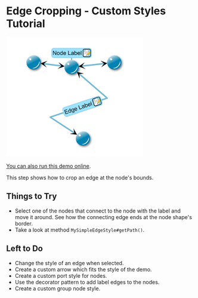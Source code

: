 # Edge Cropping - Custom Styles Tutorial

<img src="../../resources/image/tutorial2step18.png" alt="demo-thumbnail" height="320"/>

[You can also run this demo online](https://live.yworks.com/demos/02-tutorial-custom-styles/18-edge-cropping/index.html).

This step shows how to crop an edge at the node's bounds.

## Things to Try

- Select one of the nodes that connect to the node with the label and move it around. See how the connecting edge ends at the node shape's border.
- Take a look at method `MySimpleEdgeStyle#getPath()`.

## Left to Do

- Change the style of an edge when selected.
- Create a custom arrow which fits the style of the demo.
- Create a custom port style for nodes.
- Use the decorator pattern to add label edges to the nodes.
- Create a custom group node style.
